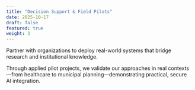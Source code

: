 ```yaml
---
title: "Decision Support & Field Pilots"
date: 2025-10-17
draft: false
featured: true
weight: 3
---
```


Partner with organizations to deploy real-world systems that bridge research and institutional knowledge.

Through applied pilot projects, we validate our approaches in real contexts—from healthcare to municipal planning—demonstrating practical, secure AI integration.
